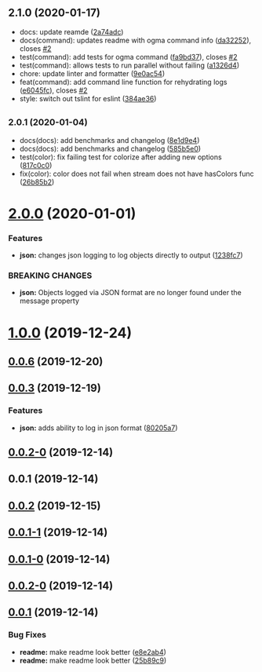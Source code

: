 ## 2.1.0 (2020-01-17)

- docs: update reamde ([2a74adc](https://github.com/jmcdo29/ogma/commit/2a74adc))
- docs(command): updates readme with ogma command info ([da32252](https://github.com/jmcdo29/ogma/commit/da32252)), closes [#2](https://github.com/jmcdo29/ogma/issues/2)
- test(command): add tests for ogma command ([fa9bd37](https://github.com/jmcdo29/ogma/commit/fa9bd37)), closes [#2](https://github.com/jmcdo29/ogma/issues/2)
- test(command): allows tests to run parallel without failing ([a1326d4](https://github.com/jmcdo29/ogma/commit/a1326d4))
- chore: update linter and formatter ([9e0ac54](https://github.com/jmcdo29/ogma/commit/9e0ac54))
- feat(command): add command line function for rehydrating logs ([e6045fc](https://github.com/jmcdo29/ogma/commit/e6045fc)), closes [#2](https://github.com/jmcdo29/ogma/issues/2)
- style: switch out tslint for eslint ([384ae36](https://github.com/jmcdo29/ogma/commit/384ae36))

## <small>2.0.1 (2020-01-04)</small>

- docs(docs): add benchmarks and changelog ([8e1d9e4](https://github.com/jmcdo29/ogma/commit/8e1d9e4))
- docs(docs): add benchmarks and changelog ([585b5e0](https://github.com/jmcdo29/ogma/commit/585b5e0))
- test(color): fix failing test for colorize after adding new options ([817c0c0](https://github.com/jmcdo29/ogma/commit/817c0c0))
- fix(color): color does not fail when stream does not have hasColors func ([26b85b2](https://github.com/jmcdo29/ogma/commit/26b85b2))

<a name="2.0.0"></a>

# [2.0.0](https://github.com/jmcdo29/ogma/compare/v1.0.0...v2.0.0) (2020-01-01)

### Features

- **json:** changes json logging to log objects directly to output ([1238fc7](https://github.com/jmcdo29/ogma/commit/1238fc7))

### BREAKING CHANGES

- **json:** Objects logged via JSON format are no longer found under the message property

<a name="1.0.0"></a>

# [1.0.0](https://github.com/jmcdo29/ogma/compare/1.0.0...v1.0.0) (2019-12-24)

<a name="0.0.6"></a>

## [0.0.6](https://github.com/jmcdo29/ogma/compare/v0.0.3...v0.0.6) (2019-12-20)

<a name="0.0.3"></a>

## [0.0.3](https://github.com/jmcdo29/ogma/compare/v0.0.2...v0.0.3) (2019-12-19)

### Features

- **json:** adds ability to log in json format ([80205a7](https://github.com/jmcdo29/ogma/commit/80205a7))

<a name="0.0.2-0"></a>

## [0.0.2-0](https://github.com/jmcdo29/ogma/compare/v0.0.1...v0.0.2-0) (2019-12-14)

<a name="0.0.1"></a>

## 0.0.1 (2019-12-14)

<a name="0.0.2"></a>

## [0.0.2](https://github.com/jmcdo29/ogma/compare/v0.0.1-1...v0.0.2) (2019-12-15)

<a name="0.0.1-1"></a>

## [0.0.1-1](https://github.com/jmcdo29/ogma/compare/v0.0.1-0...v0.0.1-1) (2019-12-14)

<a name="0.0.1-0"></a>

## [0.0.1-0](https://github.com/jmcdo29/ogma/compare/v0.0.2-0...v0.0.1-0) (2019-12-14)

<a name="0.0.2-0"></a>

## [0.0.2-0](https://github.com/jmcdo29/ogma/compare/v0.0.1...v0.0.2-0) (2019-12-14)

<a name="0.0.1"></a>

## [0.0.1](https://github.com/jmcdo29/ogma/compare/25b89c9...v0.0.1) (2019-12-14)

### Bug Fixes

- **readme:** make readme look better ([e8e2ab4](https://github.com/jmcdo29/ogma/commit/e8e2ab4))
- **readme:** make readme look better ([25b89c9](https://github.com/jmcdo29/ogma/commit/25b89c9))
